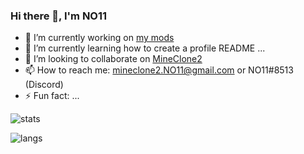 ### Hi there 👋, I'm NO11

- 🔭 I’m currently working on [my mods](https://content.minetest.net/users/NO11/)
- 🌱 I’m currently learning how to create a profile README ...
- 👯 I’m looking to collaborate on [MineClone2](https://git.minetest.land/MineClone2/MineClone2)
- 📫 How to reach me: mineclone2.NO11@gmail.com or NO11#8513 (Discord)
- ⚡ Fun fact: ...

![stats](https://github-readme-stats.vercel.app/api?username=NO411&show_icons=true&include_all_commits=true&cache_seconds=3200)

![langs](https://github-readme-stats.vercel.app/api/top-langs/?username=NO411&layout=compact&hide_title=false)
